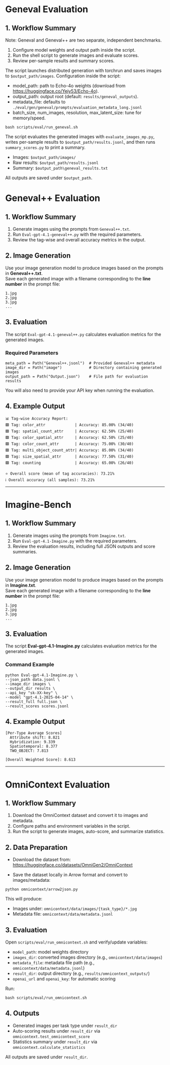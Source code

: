 # Geneval Evaluation

## 1. Workflow Summary

Note: Geneval and Geneval++ are two separate, independent benchmarks.

1. Configure model weights and output path inside the script.
2. Run the shell script to generate images and evaluate scores.
3. Review per-sample results and summary scores.

The script launches distributed generation with torchrun and saves images to `$output_path/images`.
Configuration inside the script:

- model_path: path to Echo-4o weights (download from https://huggingface.co/Yejy53/Echo-4o).
- output_path: output root (default: `results/geneval_outputs`).
- metadata_file: defaults to `./eval/gen/geneval/prompts/evaluation_metadata_long.jsonl`
- batch_size, num_images, resolution, max_latent_size: tune for memory/speed.

```shell
bash scripts/eval/run_geneval.sh
```

The script evaluates the generated images with `evaluate_images_mp.py`, writes per-sample results to `$output_path/results.jsonl`, and then runs `summary_scores.py` to print a summary.

- Images: `$output_path/images/`
- Raw results: `$output_path/results.jsonl`
- Summary: `$output_path\geneval_results.txt`

All outputs are saved under `$output_path`.

# Geneval++ Evaluation

## 1. Workflow Summary

1. Generate images using the prompts from `Geneval++.txt`.
2. Run `Eval-gpt-4.1-geneval++.py` with the required parameters.
3. Review the tag-wise and overall accuracy metrics in the output.

## 2. Image Generation

Use your image generation model to produce images based on the prompts in **Geneval++.txt**.  
Save each generated image with a filename corresponding to the **line number** in the prompt file:

```shell
1.jpg
2.jpg
3.jpg
...
```

## 3. Evaluation

The script `Eval-gpt-4.1-geneval++.py` calculates evaluation metrics for the generated images.

### Required Parameters

```shell
meta_path = Path("Geneval++.jsonl")  # Provided Geneval++ metadata
image_dir = Path("image")            # Directory containing generated images
output_path = Path("Output.json")    # File path for evaluation results
```

You will also need to provide your API key when running the evaluation.

## 4. Example Output

```shell
📊 Tag-wise Accuracy Report:
🟩 Tag: color_attr             | Accuracy: 85.00% (34/40)
🟩 Tag: spatial_count_attr     | Accuracy: 62.50% (25/40)
🟩 Tag: color_spatial_attr     | Accuracy: 62.50% (25/40)
🟩 Tag: color_count_attr       | Accuracy: 75.00% (30/40)
🟩 Tag: multi_object_count_attr| Accuracy: 85.00% (34/40)
🟩 Tag: size_spatial_attr      | Accuracy: 77.50% (31/40)
🟩 Tag: counting               | Accuracy: 65.00% (26/40)

⭐ Overall score (mean of tag accuracies): 73.21%
ℹ️ Overall accuracy (all samples): 73.21%
```

---

# Imagine-Bench

## 1. Workflow Summary

1. Generate images using the prompts from `Imagine.txt`.
2. Run `Eval-gpt-4.1-Imagine.py` with the required parameters.
3. Review the evaluation results, including full JSON outputs and score summaries.

## 2. Image Generation

Use your image generation model to produce images based on the prompts in **Imagine.txt**.  
Save each generated image with a filename corresponding to the **line number** in the prompt file:

```shell
1.jpg
2.jpg
3.jpg
...
```

## 3. Evaluation

The script **Eval-gpt-4.1-Imagine.py** calculates evaluation metrics for the generated images.

### Command Example

```shell
python Eval-gpt-4.1-Imagine.py \
--json_path data.jsonl \
--image_dir images \
--output_dir results \
--api_key "sk-XX-key" \
--model "gpt-4.1-2025-04-14" \
--result_full full.json \
--result_scores scores.jsonl
```

## 4. Example Output

```shell
[Per-Type Average Scores]
  Attribute shift: 8.821
  Hybridization: 9.339
  Spatiotemporal: 8.377
  TWO_OBJECT: 7.813

[Overall Weighted Score]: 8.613
```

---

# OmniContext Evaluation

## 1. Workflow Summary

1. Download the OmniContext dataset and convert it to images and metadata.
2. Configure paths and environment variables in the script.
3. Run the script to generate images, auto-score, and summarize statistics.

## 2. Data Preparation

- Download the dataset from:
  https://huggingface.co/datasets/OmniGen2/OmniContext

- Save the dataset locally in Arrow format and convert to images/metadata:

```shell
python omnicontext/arrow2json.py
```

This will produce:

- Images under: `omnicontext/data/images/{task_type}/*.jpg`
- Metadata file: `omnicontext/data/metadata.jsonl`

## 3. Evaluation

Open `scripts/eval/run_omnicontext.sh` and verify/update variables:

- `model_path`: model weights directory
- `images_dir`: converted images directory (e.g., `omnicontext/data/images`)
- `metadata_file`: metadata file path (e.g., `omnicontext/data/metadata.jsonl`)
- `result_dir`: output directory (e.g., `results/omnicontext_outputs/`)
- `openai_url` and `openai_key`: for automatic scoring

Run:

```shell
bash scripts/eval/run_omnicontext.sh
```

## 4. Outputs

- Generated images per task type under `result_dir`
- Auto-scoring results under `result_dir` via `omnicontext.test_omnicontext_score`
- Statistics summary under `result_dir` via `omnicontext.calculate_statistics`

All outputs are saved under `result_dir`.
